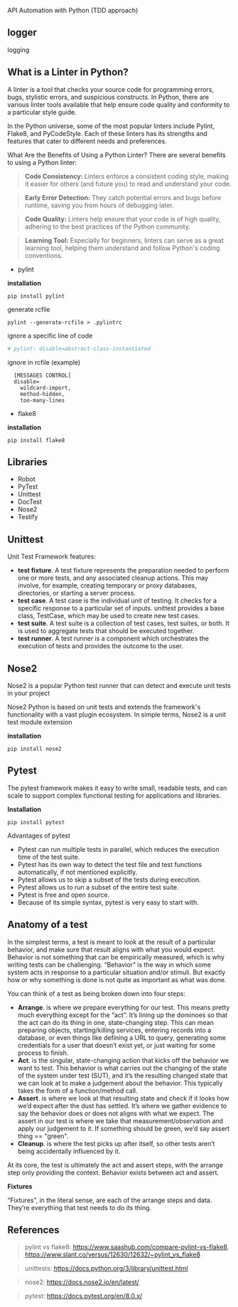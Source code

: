 API Automation with Python (TDD approach)

## logger

logging

## What is a Linter in Python?

A linter is a tool that checks your source code for programming errors, bugs, stylistic errors, and suspicious constructs. In Python, there are various linter tools available that help ensure code quality and conformity to a particular style guide.

In the Python universe, some of the most popular linters include Pylint, Flake8, and PyCodeStyle. Each of these linters has its strengths and features that cater to different needs and preferences.

What Are the Benefits of Using a Python Linter?
There are several benefits to using a Python linter:

> **Code Consistency:** Linters enforce a consistent coding style, making it easier for others (and future you) to read and understand your code.

> **Early Error Detection:** They catch potential errors and bugs before runtime, saving you from hours of debugging later.

> **Code Quality:** Linters help ensure that your code is of high quality, adhering to the best practices of the Python community.

> **Learning Tool:** Especially for beginners, linters can serve as a great learning tool, helping them understand and follow Python's coding conventions.

* pylint

**installation**

```shell
pip install pylint
```
generate rcfile
```shell
pylint --generate-rcfile > .pylintrc
```
ignore a specific line of code
```python
# pylint: disable=abstract-class-instantiated
```
ignore in rcfile (example)
```editorconfig
  [MESSAGES CONTROL]
  disable= 
    wildcard-import,
    method-hidden,
    too-many-lines
```

* flake8

**installation**
```shell
pip install flake8
```
## Libraries

* Robot
* PyTest
* Unittest
* DocTest
* Nose2
* Testify

## Unittest
Unit Test Framework features: 

- **test fixture**. A test fixture represents the preparation needed to perform one or more tests, and any associated cleanup actions. This may involve, for example, creating temporary or proxy databases, directories, or starting a server process.
- **test case**. A test case is the individual unit of testing. It checks for a specific response to a particular set of inputs. unittest provides a base class, TestCase, which may be used to create new test cases.
- **test suite**. A test suite is a collection of test cases, test suites, or both. It is used to aggregate tests that should be executed together.
- **test runner**. A test runner is a component which orchestrates the execution of tests and provides the outcome to the user.

## Nose2

Nose2 is a popular Python test runner that can detect and execute unit tests in your project

Nose2 Python is based on unit tests and extends the framework's functionality with a vast plugin ecosystem. In simple terms, Nose2 is a unit test module extension

**installation**

```shell
pip install nose2
```

## Pytest

The pytest framework makes it easy to write small, readable tests, and can scale to support complex functional testing for applications and libraries.

**Installation**

```shell
pip install pytest
```

Advantages of pytest

* Pytest can run multiple tests in parallel, which reduces the execution time of the test suite.
* Pytest has its own way to detect the test file and test functions automatically, if not mentioned explicitly.
* Pytest allows us to skip a subset of the tests during execution.
* Pytest allows us to run a subset of the entire test suite.
* Pytest is free and open source.
* Because of its simple syntax, pytest is very easy to start with.

## Anatomy of a test

In the simplest terms, a test is meant to look at the result of a particular behavior, and make sure that result aligns with what you would expect. Behavior is not something that can be empirically measured, which is why writing tests can be challenging.
“Behavior” is the way in which some system acts in response to a particular situation and/or stimuli. But exactly how or why something is done is not quite as important as what was done.

You can think of a test as being broken down into four steps:

* **Arrange**. is where we prepare everything for our test. This means pretty much everything except for the “act”. It’s lining up the dominoes so that the act can do its thing in one, state-changing step. This can mean preparing objects, starting/killing services, entering records into a database, or even things like defining a URL to query, generating some credentials for a user that doesn’t exist yet, or just waiting for some process to finish.
* **Act**. is the singular, state-changing action that kicks off the behavior we want to test. This behavior is what carries out the changing of the state of the system under test (SUT), and it’s the resulting changed state that we can look at to make a judgement about the behavior. This typically takes the form of a function/method call.
* **Assert**. is where we look at that resulting state and check if it looks how we’d expect after the dust has settled. It’s where we gather evidence to say the behavior does or does not aligns with what we expect. The assert in our test is where we take that measurement/observation and apply our judgement to it. If something should be green, we’d say assert thing == "green".
* **Cleanup**. is where the test picks up after itself, so other tests aren’t being accidentally influenced by it.

At its core, the test is ultimately the act and assert steps, with the arrange step only providing the context. Behavior exists between act and assert.

**Fixtures**

“Fixtures”, in the literal sense, are each of the arrange steps and data. They’re everything that test needs to do its thing.


## References

> pylint vs flake8: https://www.saashub.com/compare-pylint-vs-flake8, https://www.slant.co/versus/12630/12632/~pylint_vs_flake8

> unittests: https://docs.python.org/3/library/unittest.html

> nose2: https://docs.nose2.io/en/latest/

> pytest: https://docs.pytest.org/en/8.0.x/ 